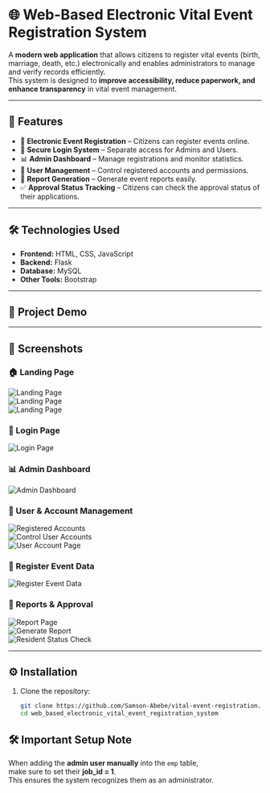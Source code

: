 # 🌐 Web-Based Electronic Vital Event Registration System  

A **modern web application** that allows citizens to register vital events (birth, marriage, death, etc.) electronically and enables administrators to manage and verify records efficiently.  
This system is designed to **improve accessibility, reduce paperwork, and enhance transparency** in vital event management.  

---

## 🚀 Features  

- 📝 **Electronic Event Registration** – Citizens can register events online.  
- 🔐 **Secure Login System** – Separate access for Admins and Users.  
- 📊 **Admin Dashboard** – Manage registrations and monitor statistics.  
- 👥 **User Management** – Control registered accounts and permissions.  
- 📑 **Report Generation** – Generate event reports easily.  
- ✅ **Approval Status Tracking** – Citizens can check the approval status of their applications.  

---

## 🛠️ Technologies Used  

- **Frontend:** HTML, CSS, JavaScript
- **Backend:** Flask 
- **Database:** MySQL 
- **Other Tools:** Bootstrap 

---

## 📂 Project Demo

---

## 📸 Screenshots  

### 🏠 Landing Page  
![Landing Page](pic/p1.png)  
![Landing Page](pic/p2.png)  
![Landing Page](pic/p3.png)  

### 🔐 Login Page  
![Login Page](pic/p4.png)  

### 📊 Admin Dashboard  
![Admin Dashboard](pic/p5.png)  

### 👥 User & Account Management  
![Registered Accounts](pic/p6.png)  
![Control User Accounts](pic/p7.png)  
![User Account Page](pic/p8.png)  

### 📝 Register Event Data  
![Register Event Data](pic/p9.png)  

### 📑 Reports & Approval  
![Report Page](pic/p10.png)  
![Generate Report](pic/p11.png)  
![Resident Status Check](pic/p12.png)  

---

## ⚙️ Installation  

1. Clone the repository:  
   ```bash
   git clone https://github.com/Samson-Abebe/vital-event-registration.git  
   cd web_based_electronic_vital_event_registration_system


## 🛠️ Important Setup Note

When adding the **admin user manually** into the `emp` table,  
make sure to set their **job_id = 1**.  
This ensures the system recognizes them as an administrator.


